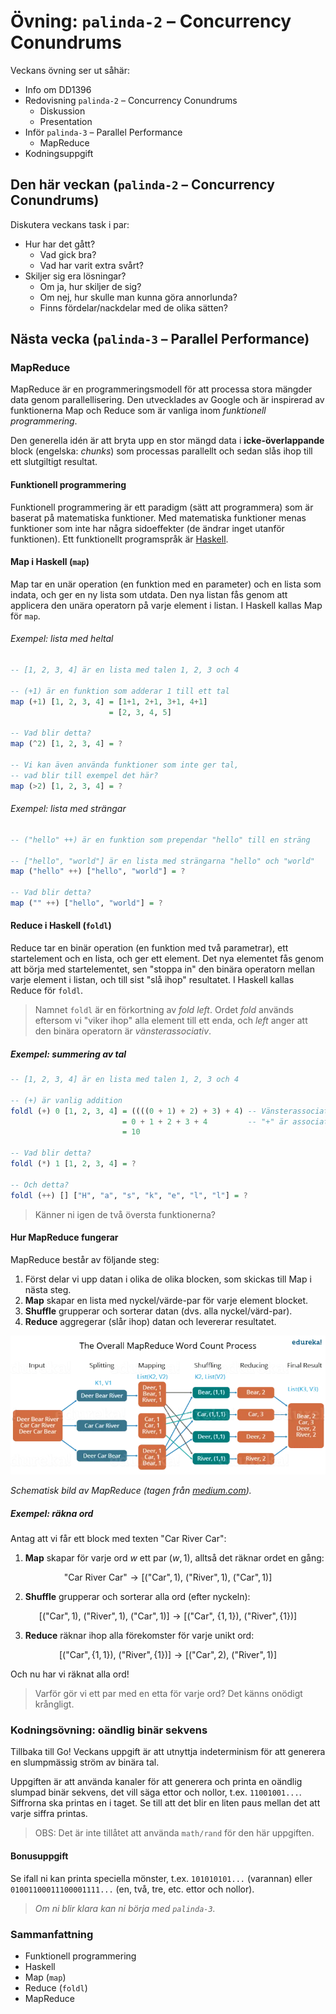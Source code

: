 # Övning: `palinda-2` – Concurrency Conundrums

Veckans övning ser ut såhär:

- Info om DD1396
- Redovisning `palinda-2` – Concurrency Conundrums
    - Diskussion
    - Presentation
- Inför `palinda-3` – Parallel Performance
    - MapReduce
- Kodningsuppgift


## Den här veckan (`palinda-2` – Concurrency Conundrums)

Diskutera veckans task i par:

- Hur har det gått?
    - Vad gick bra?
    - Vad har varit extra svårt?
- Skiljer sig era lösningar?
    - Om ja, hur skiljer de sig?
    - Om nej, hur skulle man kunna göra annorlunda?
    - Finns fördelar/nackdelar med de olika sätten?

## Nästa vecka (`palinda-3` – Parallel Performance)

### MapReduce

MapReduce är en programmeringsmodell för att processa stora mängder data genom parallellisering. Den utvecklades av Google och är inspirerad av funktionerna Map och Reduce som är vanliga inom *funktionell programmering*.

Den generella idén är att bryta upp en stor mängd data i **icke-överlappande** block (engelska: *chunks*) som processas parallellt och sedan slås ihop till ett slutgiltigt resultat.

#### Funktionell programmering

Funktionell programmering är ett paradigm (sätt att programmera) som är baserat på matematiska funktioner. Med matematiska funktioner menas funktioner som inte har några sidoeffekter (de ändrar inget utanför funktionen). Ett funktionellt programspråk är [Haskell](https://sv.wikipedia.org/wiki/Haskell_(programspr%C3%A5k)).


#### Map i Haskell (`map`)

Map tar en unär operation (en funktion med en parameter) och en lista som indata, och ger en ny lista som utdata. Den nya listan fås genom att applicera den unära operatorn på varje element i listan. I Haskell kallas Map för `map`.

###### Exempel: lista med heltal

```haskell
-- [1, 2, 3, 4] är en lista med talen 1, 2, 3 och 4

-- (+1) är en funktion som adderar 1 till ett tal
map (+1) [1, 2, 3, 4] = [1+1, 2+1, 3+1, 4+1]
                      = [2, 3, 4, 5] 

-- Vad blir detta?
map (^2) [1, 2, 3, 4] = ?

-- Vi kan även använda funktioner som inte ger tal,
-- vad blir till exempel det här?
map (>2) [1, 2, 3, 4] = ?
```

###### Exempel: lista med strängar

```haskell
-- ("hello" ++) är en funktion som prependar "hello" till en sträng

-- ["hello", "world"] är en lista med strängarna "hello" och "world"
map ("hello" ++) ["hello", "world"] = ?

-- Vad blir detta?
map ("" ++) ["hello", "world"] = ?
```

#### Reduce i Haskell (`foldl`)

Reduce tar en binär operation (en funktion med två parametrar), ett startelement och en lista, och ger ett element. Det nya elementet fås genom att börja med startelementet, sen "stoppa in" den binära operatorn mellan varje element i listan, och till sist "slå ihop" resultatet. I Haskell kallas Reduce för `foldl`.

> Namnet `foldl` är en förkortning av *fold left*. Ordet *fold* används eftersom vi "viker ihop" alla element till ett enda, och *left* anger att den binära operatorn är *vänsterassociativ*.


##### Exempel: summering av tal

```haskell
-- [1, 2, 3, 4] är en lista med talen 1, 2, 3 och 4

-- (+) är vanlig addition
foldl (+) 0 [1, 2, 3, 4] = ((((0 + 1) + 2) + 3) + 4) -- Vänsterassociativ operation
                         = 0 + 1 + 2 + 3 + 4         -- "+" är associativ, så ordning spelar ingen roll
                         = 10

-- Vad blir detta?
foldl (*) 1 [1, 2, 3, 4] = ?

-- Och detta?
foldl (++) [] ["H", "a", "s", "k", "e", "l", "l"] = ?
```

> Känner ni igen de två översta funktionerna?


#### Hur MapReduce fungerar

MapReduce består av följande steg:

1. Först delar vi upp datan i olika de olika blocken, som skickas till Map i nästa steg.
2. **Map** skapar en lista med nyckel/värde-par för varje element blocket.
3. **Shuffle** grupperar och sorterar datan (dvs. alla nyckel/värd-par).
4. **Reduce** aggregerar (slår ihop) datan och levererar resultatet.

![image](imgs/mapreduce.webp)

*Schematisk bild av MapReduce (tagen från [medium.com](https://medium.com/edureka/mapreduce-tutorial-3d9535ddbe7c)).*

##### Exempel: räkna ord

Antag att vi får ett block med texten $\text{"Car River Car"}$:

1. **Map** skapar för varje ord $w$ ett par $(w, 1)$, alltså det räknar ordet en gång:

$$\text{"Car River Car"} \to [ (\text{"Car"}, 1), \ (\text{"River"}, 1), \ (\text{"Car"}, 1)] $$

2. **Shuffle** grupperar och sorterar alla ord (efter nyckeln):

$$[ (\text{"Car"}, 1), \ (\text{"River"}, 1), \ (\text{"Car"}, 1)] \to [(\text{"Car"}, \ \lbrace 1, 1 \rbrace), \ (\text{"River"}, \lbrace 1 \rbrace)]$$

3. **Reduce** räknar ihop alla förekomster för varje unikt ord:

$$[(\text{"Car"}, \lbrace 1, 1 \rbrace), \ (\text{"River"}, \lbrace 1 \rbrace)] \to [(\text{"Car"}, 2 ), \ (\text{"River"}, 1 )]$$

Och nu har vi räknat alla ord!

> Varför gör vi ett par med en etta för varje ord? Det känns onödigt krångligt.
<!-- MapReduce är mer generell, man vill kunna mappa och reducera andra typer av data. Räkningen är bara ett exempel. -->

### **Kodningsövning: oändlig binär sekvens**

Tillbaka till Go! Veckans uppgift är att utnyttja indeterminism för att generera en slumpmässig ström av binära tal.

Uppgiften är att använda kanaler för att generera och printa en oändlig slumpad binär sekvens, det vill säga ettor och nollor, t.ex. `11001001...`. Siffrorna ska printas en i taget. Se till att det blir en liten paus mellan det att varje siffra printas.

> OBS: Det är inte tillåtet att använda `math/rand` för den här uppgiften.

#### Bonusuppgift

Se ifall ni kan printa speciella mönster, t.ex. `101010101...` (varannan) eller `01001100011100001111...` (en, två, tre, etc. ettor och nollor).

> *Om ni blir klara kan ni börja med `palinda-3`.*

### **Sammanfattning**

- Funktionell programmering
- Haskell
- Map (`map`)
- Reduce (`foldl`)
- MapReduce
